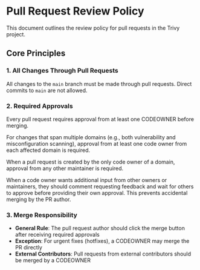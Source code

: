 # Pull Request Review Policy

This document outlines the review policy for pull requests in the Trivy project.

## Core Principles

### 1. All Changes Through Pull Requests
All changes to the `main` branch must be made through pull requests.
Direct commits to `main` are not allowed.

### 2. Required Approvals
Every pull request requires approval from at least one CODEOWNER before merging.

For changes that span multiple domains (e.g., both vulnerability and misconfiguration scanning), approval from at least one code owner from each affected domain is required.

When a pull request is created by the only code owner of a domain, approval from any other maintainer is required.

When a code owner wants additional input from other owners or maintainers, they should comment requesting feedback and wait for others to approve before providing their own approval.
This prevents accidental merging by the PR author.

### 3. Merge Responsibility
- **General Rule**: The pull request author should click the merge button after receiving required approvals
- **Exception**: For urgent fixes (hotfixes), a CODEOWNER may merge the PR directly
- **External Contributors**: Pull requests from external contributors should be merged by a CODEOWNER